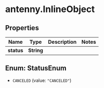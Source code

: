 # antenny.InlineObject

## Properties

Name | Type | Description | Notes
------------ | ------------- | ------------- | -------------
**status** | **String** |  | 



## Enum: StatusEnum


* `CANCELED` (value: `"CANCELED"`)





